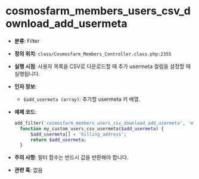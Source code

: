 # cosmosfarm_members_users_csv_download_add_usermeta

- **분류**: Filter
- **정의 위치**: `class/Cosmosfarm_Members_Controller.class.php:2355`
- **실행 시점**: 사용자 목록을 CSV로 다운로드할 때 추가 usermeta 컬럼을 설정할 때 실행됩니다.
- **인자 정보**:
  - `$add_usermeta (array)`: 추가할 usermeta 키 배열.
- **예제 코드**:

  ```php
  add_filter('cosmosfarm_members_users_csv_download_add_usermeta', 'my_custom_users_csv_usermeta');
    function my_custom_users_csv_usermeta($add_usermeta) {
        $add_usermeta[] = 'billing_address';
        return $add_usermeta;
    }
  ```

- **주의 사항**: 필터 함수는 반드시 값을 반환해야 합니다.
- **관련 훅**: 없음
